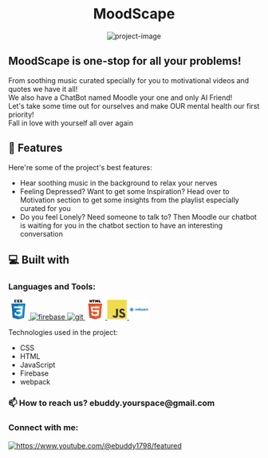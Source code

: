 <h1 align="center" id="title">MoodScape</h1>

<p align="center"><img src="https://socialify.git.ci/pranjaliaditi/Moodscape/image?description=1&amp;descriptionEditable=Your%20Space%20-%20Prioritise%20Your%20Mental%20Health%20with%20Us%20!&amp;font=Raleway&amp;logo=https%3A%2F%2Fimg.freepik.com%2Fpremium-vector%2Fcute-polar-bear-mascot-vector-icon-cartoon-character-illustration_461200-22.jpg%3Fw%3D1060&amp;name=1&amp;pattern=Signal&amp;theme=Dark" alt="project-image"></p>

<h2> MoodScape is one-stop for all your problems! </h2>
<p id="description"> From soothing music curated specially for you to motivational videos and quotes we have it all! <br>
  We also have a ChatBot named Moodle your one and only AI Friend! <br>
  Let's take some time out for ourselves and make OUR mental health our first priority! <br>
  Fall in love with yourself all over again</p>

  
  
<h2>🧐 Features</h2>

Here're some of the project's best features:

*   Hear soothing music in the background to relax your nerves
*   Feeling Depressed? Want to get some Inspiration? Head over to Motivation section to get some insights from the playlist especially curated for you
*   Do you feel Lonely? Need someone to talk to? Then Moodle our chatbot is waiting for you in the chatbot section to have an interesting conversation

  
  
<h2>💻 Built with</h2>
<h3 align="left">Languages and Tools:</h3>
<p align="left"> <a href="https://www.w3schools.com/css/" target="_blank" rel="noreferrer"> <img src="https://raw.githubusercontent.com/devicons/devicon/master/icons/css3/css3-original-wordmark.svg" alt="css3" width="40" height="40"/> </a> <a href="https://firebase.google.com/" target="_blank" rel="noreferrer"> <img src="https://www.vectorlogo.zone/logos/firebase/firebase-icon.svg" alt="firebase" width="40" height="40"/> </a> <a href="https://git-scm.com/" target="_blank" rel="noreferrer"> <img src="https://www.vectorlogo.zone/logos/git-scm/git-scm-icon.svg" alt="git" width="40" height="40"/> </a> <a href="https://www.w3.org/html/" target="_blank" rel="noreferrer"> <img src="https://raw.githubusercontent.com/devicons/devicon/master/icons/html5/html5-original-wordmark.svg" alt="html5" width="40" height="40"/> </a> <a href="https://developer.mozilla.org/en-US/docs/Web/JavaScript" target="_blank" rel="noreferrer"> <img src="https://raw.githubusercontent.com/devicons/devicon/master/icons/javascript/javascript-original.svg" alt="javascript" width="40" height="40"/> </a> <a href="https://webpack.js.org" target="_blank" rel="noreferrer"> <img src="https://raw.githubusercontent.com/devicons/devicon/d00d0969292a6569d45b06d3f350f463a0107b0d/icons/webpack/webpack-original-wordmark.svg" alt="webpack" width="40" height="40"/> </a> </p>

Technologies used in the project:

*   CSS
*   HTML
*   JavaScript
*   Firebase
*   webpack


<h3>📫 How to reach us? ebuddy.yourspace@gmail.com </h3>

<h3 align="left">Connect with me:</h3>
<p align="left">
<a href="https://www.youtube.com/c/https://www.youtube.com/@ebuddy1798/featured" target="blank"><img align="center" src="https://raw.githubusercontent.com/rahuldkjain/github-profile-readme-generator/master/src/images/icons/Social/youtube.svg" alt="https://www.youtube.com/@ebuddy1798/featured" height="30" width="40" /></a>
</p>
